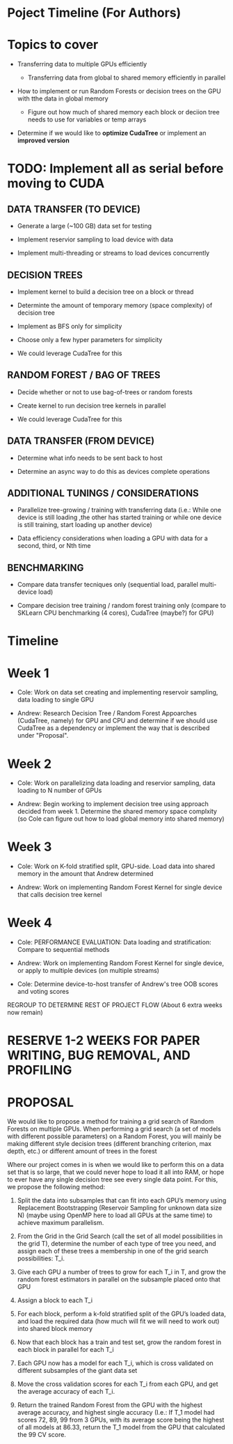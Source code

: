 # Poject Timeline (For Authors)

# Topics to cover
* Transferring data to multiple GPUs efficiently

    - Transferring data from global to shared memory efficiently in parallel

* How to implement or run Random Forests or decision trees on the GPU with tthe data in global memory

    - Figure out how much of shared memory each block or deciion tree needs to use for variables or temp arrays

* Determine if we would like to **optimize CudaTree** or implement an **improved version**

# TODO: Implement all as serial before moving to CUDA

## DATA TRANSFER (TO DEVICE)
* Generate a large (~100 GB) data set for testing

* Implement reservior sampling to load device with data

* Implement multi-threading or streams to load devices concurrently

## DECISION TREES
* Implement kernel to build a decision tree on a block or thread

* Determinte the amount of temporary memory (space complexity) of decision tree

* Implement as BFS only for simplicity

* Choose only a few hyper parameters for simplicity

* We could leverage CudaTree for this

## RANDOM FOREST / BAG OF TREES
* Decide whether or not to use bag-of-trees or random forests

* Create kernel to run decision tree kernels in parallel

* We could leverage CudaTree for this

## DATA TRANSFER (FROM DEVICE)
* Determine what info needs to be sent back to host

* Determine an async way to do this as devices complete operations

## ADDITIONAL TUNINGS / CONSIDERATIONS
* Parallelize tree-growing / training with transferring data
    (i.e.: While one device is still loading ,the other has started training or while one device is still training, start loading up another device)

* Data efficiency considerations when loading a GPU with data for a second, third, or Nth time

## BENCHMARKING
* Compare data transfer tecniques only (sequential load, parallel multi-device load)

* Compare decision tree training / random forest training only (compare to SKLearn CPU benchmarking (4 cores), CudaTree (maybe?) for GPU)

# Timeline

# Week 1
* Cole: Work on data set creating and implementing reservoir sampling, data loading to single GPU

* Andrew: Research Decision Tree / Random Forest Appoarches (CudaTree, namely) for GPU and CPU and determine if we should use CudaTree as a dependency or implement the way that is described under "Proposal".

# Week 2

* Cole: Work on parallelizing data loading and reservior sampling, data loading to N number of GPUs

* Andrew: Begin working to implement decision tree using approach decided from week 1. Determine the shared memory space complxity (so Cole can figure out how to load global memory into shared memory)

# Week 3

* Cole: Work on K-fold stratified split, GPU-side. Load data into shared memory in the amount that Andrew determined

* Andrew: Work on implementing Random Forest Kernel for single device that calls decision tree kernel

# Week 4

* Cole: PERFORMANCE EVALUATION: Data loading and stratification: Compare to sequential methods

* Andrew: Work on implementing Random Forest Kernel for single device, or apply to multiple devices (on multiple streams)

* Cole: Determine device-to-host transfer of Andrew's tree OOB scores and voting scores

REGROUP TO DETERMINE REST OF PROJECT FLOW (About 6 extra weeks now remain)

# RESERVE 1-2 WEEKS FOR PAPER WRITING, BUG REMOVAL, AND PROFILING


# PROPOSAL

We would like to propose a method for training a grid search of Random Forests on multiple GPUs. When performing a grid search (a set of models with different possible parameters) on a Random Forest, you will mainly be making different style decision trees (different branching criterion, max depth, etc.) or different amount of trees in the forest

Where our project comes in is when we would like to perform this on a data set that is so large, that we could never hope to load it all into RAM, or hope to ever have any single decision tree see every single data point. For this, we propose the following method:

1. Split the data into subsamples that can fit into each GPU’s memory using Replacement Bootstrapping (Reservoir Sampling for unknown data size N) (maybe using OpenMP here to load all GPUs at the same time) to achieve maximum parallelism.

2. From the Grid in the Grid Search (call the set of all model possibilities in the grid T), determine the number of each type of tree you need, and assign each of these trees a membership in one of the grid search possibilities: T_i.

3. Give each GPU a number of trees to grow for each T_i in T, and grow the random forest estimators in parallel on the subsample placed onto that GPU

4. Assign a block to each T_i

5. For each block, perform a k-fold stratified split of the GPU’s loaded data, and load the required data (how much will fit we will need to work out) into shared block memory

6. Now that each block has a train and test set, grow the random forest in each block in parallel for each T_i

7. Each GPU now has a model for each T_i, which is cross validated on different subsamples of the giant data set

8. Move the cross validation scores for each T_i from each GPU, and get the average accuracy of each T_i.

9. Return the trained Random Forest from the GPU with the highest average accuracy, and highest single accuracy (I.e.: If T_1 model had scores 72, 89, 99 from 3 GPUs, with its average score being the highest of all models at 86.33, return the T_1 model from the GPU that calculated the 99 CV score.

